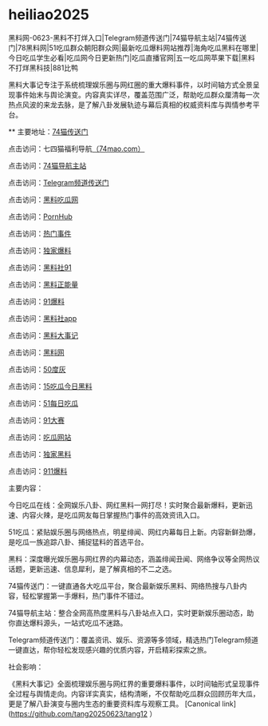 # heiliao2025
黑料网-0623-黑料不打烊入口|Telegram频道传送门|74猫导航主站|74猫传送门|78黑料网|51吃瓜群众朝阳群众网|最新吃瓜爆料网站推荐|海角吃瓜黑料在哪里|今日吃瓜学生必看|吃瓜网今日更新热门|吃瓜直播官网|五一吃瓜网苹果下载|黑料不打烊黑科技|881比鸭

黑料大事记专注于系统梳理娱乐圈与网红圈的重大爆料事件，以时间轴方式全景呈现事件始末与舆论演变。内容真实详尽，覆盖范围广泛，帮助吃瓜群众厘清每一次热点风波的来龙去脉，是了解八卦发展轨迹与幕后真相的权威资料库与舆情参考平台。

** 主要地址：<a href="https://74mao.com/">74猫传送门</a>

点击访问：七四猫福利导航<a href="https://74mao.com/">（74mao.com）</a>

点击访问：<a href="https://74mao.com/">74猫导航主站</a>

点击访问：<a href="https://74mao.com/">Telegram频道传送门</a>

点击访问：<a href="https://hl404.pages.dev/">黑料吃瓜网</a>

点击访问：<a href="https://cg87-55.pages.dev/">PornHub</a>

点击访问：<a href="https://hl420.pages.dev/">热门事件</a>

点击访问：<a href="https://hl400.pages.dev/">独家爆料</a>

点击访问：<a href="https://cg11-1.pages.dev/">黑料社91</a>

点击访问：<a href="https://hl380.pages.dev/">黑料正能量</a>

点击访问：<a href="https://cg57-69.pages.dev/">91爆料</a>

点击访问：<a href="https://hl377.pages.dev/">黑料社app</a>

点击访问：<a href="https://hl383.pages.dev/">黑料大事记</a>

点击访问：<a href="https://hl389.pages.dev/">黑料网</a>

点击访问：<a href="https://pi1-01.pages.dev/">50度灰</a>

点击访问：<a href="https://pi100.pages.dev/">15吃瓜今日黑料</a>

点击访问：<a href="https://pi22.pages.dev/">51每日吃瓜</a>

点击访问：<a href="https://cg77-66.pages.dev/">91大赛</a>

点击访问：<a href="https://cg81-01.pages.dev/">吃瓜网站</a>

点击访问：<a href="https://hl393.pages.dev/">独家黑料</a>

点击访问：<a href="https://cg38-25.pages.dev/">911爆料</a>



主要内容：

今日吃瓜在线：全网娱乐八卦、网红黑料一网打尽！实时聚合最新爆料，更新迅速、内容火辣，是吃瓜网友每日掌握热门事件的高效资讯入口。

51吃瓜：紧贴娱乐圈与网络热点，明星绯闻、网红内幕每日上新。内容新鲜劲爆，是吃瓜一族追踪八卦、捕捉猛料的首选平台。

黑料：深度曝光娱乐圈与网红界的内幕动态，涵盖绯闻丑闻、网络争议等全网热议话题，更新迅速、信息犀利，是了解真相的不二之选。

74猫传送门：一键直通各大吃瓜平台，聚合最新娱乐黑料、网络热搜与八卦内容，轻松掌握第一手爆料，热门事件不错过。

74猫导航主站：整合全网高热度黑料与八卦站点入口，实时更新娱乐圈动态，助你直达爆料源头，一站式吃瓜不迷路。

Telegram频道传送门：覆盖资讯、娱乐、资源等多领域，精选热门Telegram频道一键直达，帮你轻松发现感兴趣的优质内容，开启精彩探索之旅。

社会影响：

《黑料大事记》全面梳理娱乐圈与网红界的重要爆料事件，以时间轴形式呈现事件全过程与舆情走向。内容详实真实，结构清晰，不仅帮助吃瓜群众回顾历年大瓜，更是了解八卦演变与圈内生态的重要资料库与观察工具。
[Canonical link](https://github.com/tang20250623/tang12 ）
